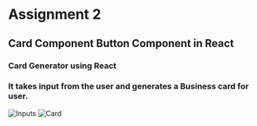# Assignment 2
## Card Component Button Component in React
### Card Generator using React
### It takes input from the user and generates a Business card for user.
![Inputs]()
![Card]()